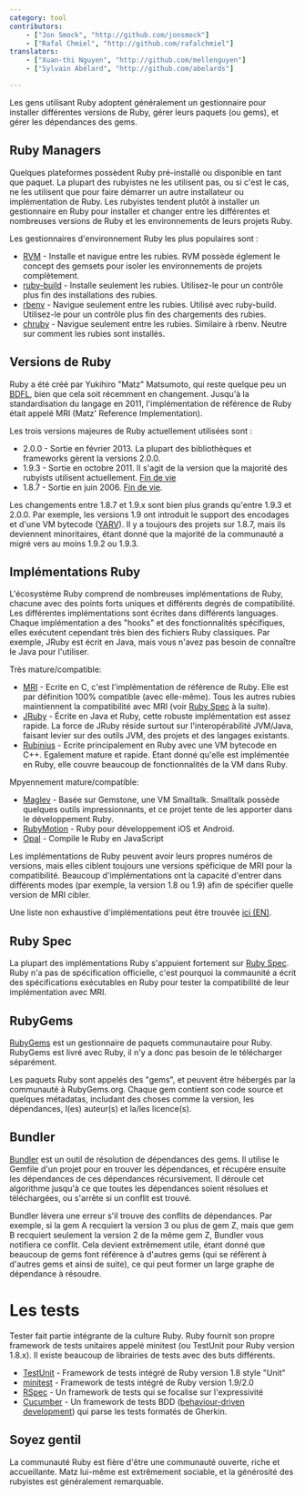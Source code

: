 ```yaml
---
category: tool
contributors:
    - ["Jon Smock", "http://github.com/jonsmock"]
    - ["Rafal Chmiel", "http://github.com/rafalchmiel"]
translators:
    - ["Xuan-thi Nguyen", "http://github.com/mellenguyen"]
    - ["Sylvain Abélard", "http://github.com/abelards"]

---
```


Les gens utilisant Ruby adoptent généralement un gestionnaire pour installer
différentes versions de Ruby, gérer leurs paquets (ou gems), et gérer les
dépendances des gems.

## Ruby Managers

Quelques plateformes possèdent Ruby pré-installé ou disponible en tant que
paquet. La plupart des rubyistes ne les utilisent pas, ou si c'est le cas, ne
les utilisent que pour faire démarrer un autre installateur ou implémentation de
Ruby. Les rubyistes tendent plutôt à installer un gestionnaire en Ruby pour installer
et changer entre les différentes et nombreuses versions de Ruby et les
environnements de leurs projets Ruby.

Les gestionnaires d'environnement Ruby les plus populaires sont :

* [RVM](https://rvm.io/) - Installe et navigue entre les rubies. RVM possède
  églement le concept des gemsets pour isoler les environnements de projets
  complètement.
* [ruby-build](https://github.com/sstephenson/ruby-build) - Installe seulement
  les rubies. Utilisez-le pour un contrôle plus fin des installations des
  rubies.
* [rbenv](https://github.com/sstephenson/rbenv) - Navigue seulement entre les
  rubies. Utilisé avec ruby-build. Utilisez-le pour un contrôle plus fin des
  chargements des rubies.
* [chruby](https://github.com/postmodern/chruby) - Navigue seulement entre les
  rubies. Similaire à rbenv. Neutre sur comment les rubies sont installés.

## Versions de Ruby

Ruby a été créé par Yukihiro "Matz" Matsumoto, qui reste quelque peu un
[BDFL](https://fr.wikipedia.org/wiki/Benevolent_Dictator_for_Life), bien que
cela soit récemment en changement. Jusqu'à la standardisation du langage en
2011, l'implémentation de référence de Ruby était appelé MRI (Matz' Reference
Implementation).

Les trois versions majeures de Ruby actuellement utilisées sont :

* 2.0.0 - Sortie en février 2013. La plupart des bibliothèques et frameworks
  gèrent la versions 2.0.0.
* 1.9.3 - Sortie en octobre 2011. Il s'agit de la version que la majorité des
  rubyists utilisent actuellement. [Fin de vie](https://www.ruby-lang.org/en/news/2015/02/23/support-for-ruby-1-9-3-has-ended/)
* 1.8.7 - Sortie en juin 2006. [Fin de vie](http://www.ruby-lang.org/en/news/2013/06/30/we-retire-1-8-7/).

Les changements entre 1.8.7 et 1.9.x sont bien plus grands qu'entre 1.9.3
et 2.0.0. Par exemple, les versions 1.9 ont introduit le support des
encodages et d'une VM bytecode ([YARV](https://fr.wikipedia.org/wiki/YARV)).
Il y a toujours des projets sur 1.8.7, mais ils deviennent minoritaires, étant
donné que la majorité de la communauté a migré vers au moins 1.9.2 ou 1.9.3.

## Implémentations Ruby

L'écosystème Ruby comprend de nombreuses implémentations de Ruby, chacune avec
des points forts uniques et différents degrés de compatibilité. Les différentes
implémentations sont écrites dans différents languages.
Chaque implémentation a des "hooks" et des fonctionnalités spécifiques, elles
exécutent cependant très bien des fichiers Ruby classiques.
Par exemple, JRuby est écrit en Java, mais vous n'avez pas besoin de connaître
le Java pour l'utiliser.

Très mature/compatible:

* [MRI](https://github.com/ruby/ruby) - Ecrite en C, c'est l'implémentation de
  référence de Ruby. Elle est par définition 100% compatible (avec elle-même).
  Tous les autres rubies maintiennent la compatibilité avec MRI
  (voir [Ruby Spec](#ruby-spec) à la suite).
* [JRuby](http://jruby.org/) - Écrite en Java et Ruby, cette robuste
  implémentation est assez rapide.
  La force de JRuby réside surtout sur l'interopérabilité JVM/Java, faisant
  levier sur des outils JVM, des projets et des langages existants.
* [Rubinius](http://rubini.us/) - Ecrite principalement en Ruby avec une VM
  bytecode en C++. Egalement mature et rapide. Etant donné qu'elle est
  implémentée en Ruby, elle couvre beaucoup de fonctionnalités de la
  VM dans Ruby.

Mpyennement mature/compatible:

* [Maglev](http://maglev.github.io/) - Basée sur Gemstone, une VM Smalltalk.
  Smalltalk possède quelques outils impressionnants, et ce projet tente
  de les apporter dans le développement Ruby.
* [RubyMotion](http://www.rubymotion.com/) - Ruby pour développement iOS et Android.
* [Opal](http://opalrb.org/) - Compile le Ruby en JavaScript

Les implémentations de Ruby peuvent avoir leurs propres numéros de versions,
mais elles ciblent toujours une versions spéficique de MRI pour la
compatibilité.
Beaucoup d'implémentations ont la capacité d'entrer dans différents modes
(par exemple, la version 1.8 ou 1.9) afin de spécifier quelle version de MRI
cibler.

Une liste non exhaustive d'implémentations peut être trouvée [ici (EN)](https://github.com/cogitator/ruby-implementations/wiki/List-of-Ruby-implementations).

## Ruby Spec

La plupart des implémentations Ruby s'appuient fortement sur [Ruby Spec](https://github.com/ruby/spec).
Ruby n'a pas de spécification officielle, c'est pourquoi la commaunité a écrit
des spécifications exécutables en Ruby pour tester la compatibilité de leur
implémentation avec MRI.

## RubyGems

[RubyGems](http://rubygems.org/) est un gestionnaire de paquets communautaire
pour Ruby.
RubyGems est livré avec Ruby, il n'y a donc pas besoin de le télécharger
séparément.

Les paquets Ruby sont appelés des "gems", et peuvent être hébergés par la
communauté à RubyGems.org. Chaque gem contient son code source et quelques
métadatas, includant des choses comme la version, les dépendances,
l(es) auteur(s) et la/les licence(s).

## Bundler

[Bundler](http://bundler.io/) est un outil de résolution de dépendances des gems. Il
utilise le Gemfile d'un projet pour en trouver les dépendances, et récupère
ensuite les dépendances de ces dépendances récursivement. Il déroule cet
algorithme jusqu'à ce que toutes les dépendances soient résolues et
téléchargées, ou s'arrête si un conflit est trouvé.

Bundler lèvera une erreur s'il trouve des conflits de dépendances. Par exemple,
si la gem A recquiert la version 3 ou plus de gem Z, mais que gem B recquiert
seulement la version 2 de la même gem Z, Bundler vous notifiera ce conflit. Cela devient
extrêmement utile, étant donné que beaucoup de gems font référence à d'autres
gems (qui se réfèrent à d'autres gems et ainsi de suite), ce qui peut former un large graphe de
dépendance à résoudre.

# Les tests

Tester fait partie intégrante de la culture Ruby. Ruby fournit son propre
framework de tests unitaires appelé minitest (ou TestUnit pour Ruby
version 1.8.x). Il existe beaucoup de librairies de tests avec des buts
différents.

* [TestUnit](http://ruby-doc.org/stdlib-1.8.7/libdoc/test/unit/rdoc/Test/Unit.html) - Framework de tests intégré de Ruby version 1.8 style "Unit"
* [minitest](http://ruby-doc.org/stdlib-2.0.0/libdoc/minitest/rdoc/MiniTest.html) - Framework de tests intégré de Ruby version 1.9/2.0
* [RSpec](http://rspec.info/) - Un framework de tests qui se focalise sur l'expressivité
* [Cucumber](http://cukes.info/) - Un framework de tests BDD ([behaviour-driven development](https://fr.wikipedia.org/wiki/Behavior_driven_development)) qui parse les tests formatés de Gherkin.

## Soyez gentil

La communauté Ruby est fière d'être une communauté ouverte, riche et
accueillante. Matz lui-même est extrêmement sociable, et la générosité des
rubyistes est généralement remarquable.
